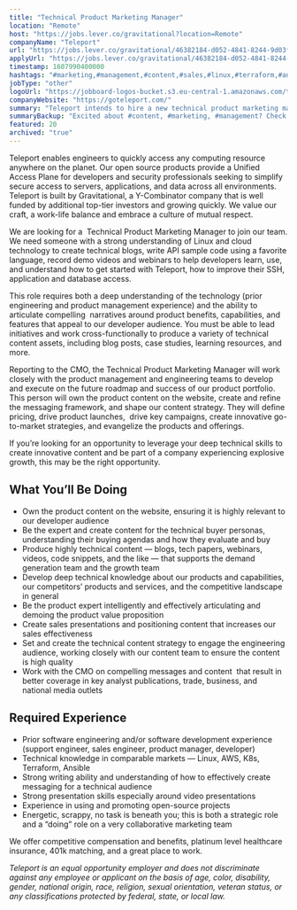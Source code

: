 ```yaml
---
title: "Technical Product Marketing Manager"
location: "Remote"
host: "https://jobs.lever.co/gravitational?location=Remote"
companyName: "Teleport"
url: "https://jobs.lever.co/gravitational/46382184-d052-4841-8244-9d03fbd8025e"
applyUrl: "https://jobs.lever.co/gravitational/46382184-d052-4841-8244-9d03fbd8025e/apply"
timestamp: 1607990400000
hashtags: "#marketing,#management,#content,#sales,#linux,#terraform,#ansible,#aws"
jobType: "other"
logoUrl: "https://jobboard-logos-bucket.s3.eu-central-1.amazonaws.com/teleport"
companyWebsite: "https://goteleport.com/"
summary: "Teleport intends to hire a new technical product marketing manager. If you have prior engineering and product management experience and the ability to articulate compelling narratives around product benefits, capabilities and features, consider applying."
summaryBackup: "Excited about #content, #marketing, #management? Check out this job post!"
featured: 20
archived: "true"
---
```


Teleport enables engineers to quickly access any computing resource anywhere on the planet. Our open source products provide a Unified Access Plane for developers and security professionals seeking to simplify secure access to servers, applications, and data across all environments. Teleport is built by Gravitational, a Y-Combinator company that is well funded by additional top-tier investors and growing quickly. We value our craft, a work-life balance and embrace a culture of mutual respect.

We are looking for a  Technical Product Marketing Manager to join our team. We need someone with a strong understanding of Linux and cloud technology to create technical blogs, write API sample code using a favorite language, record demo videos and webinars to help developers learn, use, and understand how to get started with Teleport, how to improve their SSH, application and database access.

This role requires both a deep understanding of the technology (prior engineering and product management experience) and the ability to articulate compelling  narratives around product benefits, capabilities, and features that appeal to our developer audience. You must be able to lead initiatives and work cross-functionally to produce a variety of technical content assets, including blog posts, case studies, learning resources, and more.

Reporting to the CMO, the Technical Product Marketing Manager will work closely with the product management and engineering teams to develop and execute on the future roadmap and success of our product portfolio.  This person will own the product content on the website, create and refine the messaging framework, and shape our content strategy. They will define pricing, drive product launches,  drive key campaigns, create innovative go-to-market strategies, and evangelize the products and offerings.

If you’re looking for an opportunity to leverage your deep technical skills to create innovative content and be part of a company experiencing explosive growth, this may be the right opportunity. 

## What You’ll Be Doing

*   Own the product content on the website, ensuring it is highly relevant to our developer audience
*   Be the expert and create content for the technical buyer personas, understanding their buying agendas and how they evaluate and buy
*   Produce highly technical content — blogs, tech papers, webinars, videos, code snippets, and the like — that supports the demand generation team and the growth team 
*   Develop deep technical knowledge about our products and capabilities, our competitors’ products and services, and the competitive landscape in general
*   Be the product expert intelligently and effectively articulating and demoing the product value proposition
*   Create sales presentations and positioning content that increases our sales effectiveness 
*   Set and create the technical content strategy to engage the engineering audience, working closely with our content team to ensure the content is high quality 
*   Work with the CMO on compelling messages and content  that result in better coverage in key analyst publications, trade, business, and national media outlets

## Required Experience

*   Prior software engineering and/or software development experience (support engineer, sales engineer, product manager, developer)
*   Technical knowledge in comparable markets — Linux, AWS, K8s, Terraform, Ansible
*   Strong writing ability and understanding of how to effectively create messaging for a technical audience 
*   Strong presentation skills especially around video presentations
*   Experience in using and promoting open-source projects
*   Energetic, scrappy, no task is beneath you; this is both a strategic role and a “doing” role on a very collaborative marketing team

We offer competitive compensation and benefits, platinum level healthcare insurance, 401k matching, and a great place to work.

_Teleport is an equal opportunity employer and does not discriminate against any employee or applicant on the basis of age, color, disability, gender, national origin, race, religion, sexual orientation, veteran status, or any classifications protected by federal, state, or local law._
